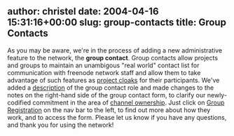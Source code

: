 author: christel
date: 2004-04-16 15:31:16+00:00
slug: group-contacts
title: Group Contacts
---

As you may be aware, we're in the process of adding a new administrative feature to the network, the **group contact**.  Group contacts allow projects and groups to maintain an unambigous "real world" contact list for communication with  freenode network staff and allow them to take advantage of such features as  [project cloaks](http://freenode.net/faq.shtml#projectcloak)  for their participants.  We've added a  [description](http://freenode.net/group_registration.shtml)  of the group contact role and made changes to the notes on the right-hand side of the group contact form, to clarify our newly-codified commitment in the area of  [channel ownership](http://freenode.net/policy.shtml#channelownership).  Just click on  [Group Registration](http://freenode.net/group_registration.shtml)  on the nav bar to the left, to find out more about how they work, and to  access the form.  Please let us know if you have any questions, and thank you for using the network!
